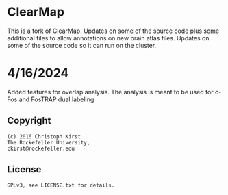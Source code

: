 ClearMap
========

This is a fork of ClearMap.
Updates on some of the source code plus some additional files to allow annotations on new brain atlas files.
Updates on some of the source code so it can run on the cluster.

4/16/2024
========
Added features for overlap analysis.
The analysis is meant to be used for c-Fos and FosTRAP dual labeling

Copyright
---------
    (c) 2016 Christoph Kirst
    The Rockefeller University, 
    ckirst@rockefeller.edu

License
-------
    GPLv3, see LICENSE.txt for details.
